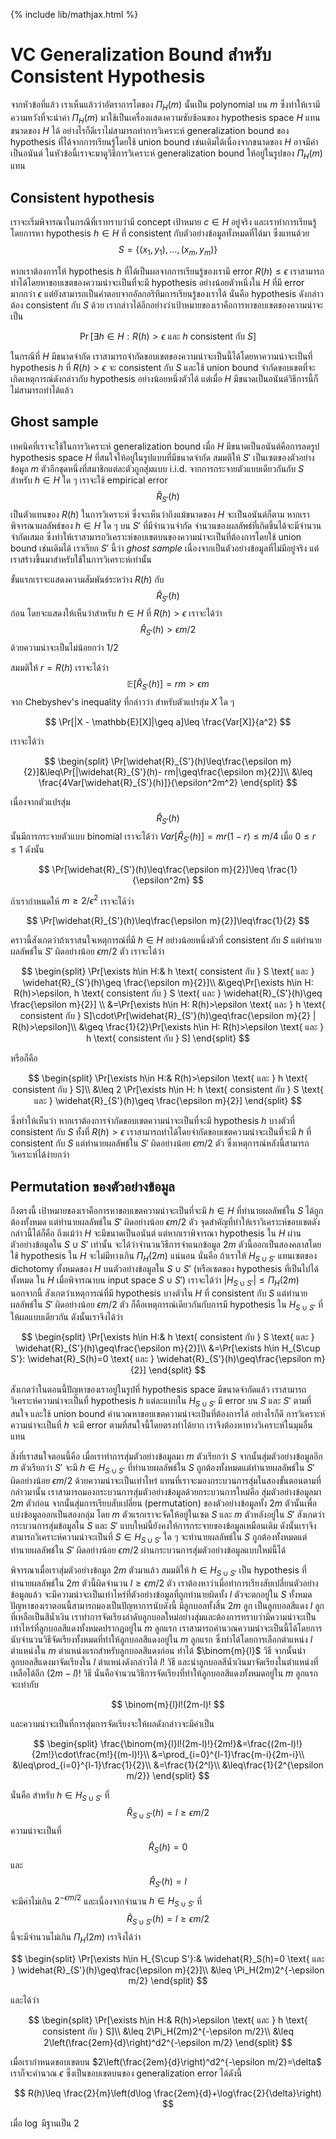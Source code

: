 {% include lib/mathjax.html %}
# VC Generalization Bound สำหรับ Consistent Hypothesis

จากหัวข้อที่แล้ว เราเห็นแล้วว่าอัตราการโตของ $\Pi_H(m)$ นั้นเป็น polynomial บน $m$
ซึ่งทำให้เรามีความหวังที่จะนำค่า $\Pi_H(m)$ มาใช้เป็นเครื่องแสดงความซับซ้อนของ hypothesis space $H$
แทนขนาดของ $H$ ได้ อย่างไรก็ดีเราไม่สามารถทำการวิเคราะห์ generalization bound ของ hypothesis
ที่ได้จากการเรียนรู้โดยใช้ union bound เช่นเดิมได้เนื่องจากขนาดของ $H$ อาจมีค่าเป็นอนันต์  ในหัวข้อนี้เราจะมาดูวิธีการวิเคราะห์ generalization bound ให้อยู่ในรูปของ $\Pi_H(m)$ แทน

## Consistent hypothesis
เราจะเริ่มพิจารณาในกรณีที่เราทราบว่ามี concept เป้าหมาย $c\in H$ อยู่จริง และเราทำการเรียนรู้โดยการหา
hypothesis $h\in H$ ที่ consistent กับตัวอย่างข้อมูลทั้งหมดที่ได้มา ซึ่งแทนด้วย $$S=\{(x_1,y_1),\dots,(x_m,y_m)\}$$

หากเราต้องการให้ hypothesis $h$ ที่ได้เป็นผลจากการเรียนรู้ของเรามี error $R(h)\leq\epsilon$
เราสามารถทำได้โดยหาขอบเขตของความน่าจะเป็นที่จะมี hypothesis อย่างน้อยตัวหนึ่งใน $H$ ที่มี error มากกว่า $\epsilon$
แต่ยังสามารถเป็นคำตอบจากอัลกอริทึมการเรียนรู้ของเราได้ นั่นคือ hypothesis ดังกล่าวต้อง consistent กับ $S$ ด้วย
เรากล่าวได้อีกอย่างว่าเป้าหมายของเราคือการหาขอบเขตของความน่าจะเป็น

$$
\Pr[\exists h\in H: R(h)>\epsilon \text{ และ } h \text{ consistent กับ } S]
$$

ในกรณีที่ $H$ มีขนาดจำกัด เราสามารถจำกัดขอบเขตของความน่าจะเป็นนี้ได้โดยหาความน่าจะเป็นที่ hypothesis
$h$ ที่ $R(h)>\epsilon$ จะ consistent กับ $S$ และใช้ union bound จำกัดขอบเขตที่จะเกิดเหตุการณ์ดังกล่าวกับ
hypothesis อย่างน้อยหนึ่งตัวได้ แต่เมื่อ $H$ มีขนาดเป็นอนันต์วิธีการนี้ก็ไม่สามารถทำได้แล้ว

## Ghost sample

เทคนิคที่เราจะใช้ในการวิเคราะห์ generalization bound เมื่อ $H$ มีขนาดเป็นอนันต์คือการลดรูป hypothesis space
$H$ ที่สนใจให้อยู่ในรูปแบบที่มีขนาดจำกัด สมมติให้ $S'$ เป็นเซตของตัวอย่างข้อมูล $m$
ตัวอีกชุดหนึ่งที่สมาชิกแต่ละตัวถูกสุ่มแบบ i.i.d. จากการกระจายตัวแบบเดียวกันกับ $S$
สำหรับ $h\in H$ ใด ๆ เราจะใช้ empirical error
$$\widehat{R}_{S'}(h)$$
เป็นตัวแทนของ $R(h)$ ในการวิเคราะห์
ซึ่งจะเห็นว่าถึงแม้ขนาดของ $H$ จะเป็นอนันต์ก็ตาม
หากเราพิจารณาผลลัพธ์ของ $h\in H$ ใด ๆ บน $S'$ ที่มีจำนวนจำกัด จำนวนของผลลัพธ์ที่เกิดขึ้นได้จะมีจำนวนจำกัดเสมอ
ซึ่งทำให้เราสามารถวิเคราะห์ขอบเขตบนของความน่าจะเป็นที่ต้องการโดยใช้ union bound เช่นเดิมได้
เราเรียก $S'$ นี้ว่า _ghost sample_ เนื่องจากเป็นตัวอย่างข้อมูลที่ไม่มีอยู่จริง
แต่เราสร้างขึ้นมาสำหรับใช้ในการวิเคราะห์เท่านั้น

ขั้นแรกเราจะแสดงความสัมพันธ์ระหว่าง $R(h)$ กับ
$$\widehat{R}_{S'}(h)$$
ก่อน โดยจะแสดงให้เห็นว่าสำหรับ $h\in H$ ที่ $R(h)>\epsilon$ เราจะได้ว่า
$$\widehat{R}_{S'}(h)>\epsilon m/2$$
ด้วยความน่าจะเป็นไม่น้อยกว่า $1/2$

สมมติให้ $r = R(h)$ เราจะได้ว่า
$$\mathbb{E}[\widehat{R}_{S'}(h)] = rm > \epsilon m$$ จาก Chebyshev's inequality ที่กล่าวว่า
สำหรับตัวแปรสุ่ม $X$ ใด ๆ

$$
\Pr[|X - \mathbb{E}[X]|\geq a]\leq \frac{Var[X]}{a^2}
$$

เราจะได้ว่า

$$
\begin{split}
\Pr[\widehat{R}_{S'}(h)\leq\frac{\epsilon m}{2}]&\leq\Pr[|\widehat{R}_{S'}(h)- rm|\geq\frac{\epsilon m}{2}]\\
&\leq \frac{4Var[\widehat{R}_{S'}(h)]}{\epsilon^2m^2}
\end{split}
$$

เนื่องจากตัวแปรสุ่ม
$$\widehat{R}_{S'}(h)$$
นั้นมีการกระจายตัวแบบ binomial เราจะได้ว่า
$Var[\widehat{R}_{S'}(h)] = mr(1-r)\leq m/4$ เมื่อ $0\leq r\leq 1$
ดังนั้น

$$
\Pr[\widehat{R}_{S'}(h)\leq\frac{\epsilon m}{2}]\leq \frac{1}{\epsilon^2m}
$$

ถ้าเรากำหนดให้ $m\geq 2/\epsilon^2$ เราจะได้ว่า

$$
\Pr[\widehat{R}_{S'}(h)\leq\frac{\epsilon m}{2}]\leq\frac{1}{2}
$$

คราวนี้สังเกตว่าถ้าเราสนใจเหตุการณ์ที่มี $h\in H$ อย่างน้อยหนึ่งตัวที่ consistent กับ $S$ แต่ทำนายผลลัพธ์ใน
$S'$ ผิดอย่างน้อย $\epsilon m/2$ ตัว เราจะได้ว่า

$$
\begin{split}
\Pr[\exists h\in H:& h \text{ consistent กับ } S \text{ และ } \widehat{R}_{S'}(h)\geq \frac{\epsilon m}{2}]\\
&\geq\Pr[\exists h\in H: R(h)>\epsilon, h \text{ consistent กับ } S \text{ และ } \widehat{R}_{S'}(h)\geq \frac{\epsilon m}{2}] \\
&=\Pr[\exists h\in H: R(h)>\epsilon \text{ และ } h \text{ consistent กับ } S]\cdot\Pr[\widehat{R}_{S'}(h)\geq\frac{\epsilon m}{2} | R(h)>\epsilon]\\
&\geq \frac{1}{2}\Pr[\exists h\in H: R(h)>\epsilon \text{ และ } h \text{ consistent กับ } S]
\end{split}
$$

หรือก็คือ

$$
\begin{split}
\Pr[\exists h\in H:& R(h)>\epsilon \text{ และ } h \text{ consistent กับ } S]\\
&\leq 2 \Pr[\exists h\in H: h \text{ consistent กับ } S \text{ และ } \widehat{R}_{S'}(h)\geq \frac{\epsilon m}{2}]
\end{split}
$$

ซึ่งทำให้เห็นว่า หากเราต้องการจำกัดขอบเขตความน่าจะเป็นที่จะมี hypothesis $h$ บางตัวที่ consistent กับ $S$
ทั้งที่ $R(h)>\epsilon$ เราสามารถทำได้โดยจำกัดขอบเขตความน่าจะเป็นที่จะมี $h$ ที่ consistent กับ $S$
แต่ทำนายผลลัพธ์ใน $S'$ ผิดอย่างน้อย $\epsilon m/2$ ตัว ซึ่งเหตุการณ์หลังนี้สามารถวิเคราะห์ได้ง่ายกว่า

## Permutation ของตัวอย่างข้อมูล

ถึงตรงนี้ เป้าหมายของเราคือการหาขอบเขตความน่าจะเป็นที่จะมี $h\in H$ ที่ทำนายผลลัพธ์ใน $S$ ได้ถูกต้องทั้งหมด
แต่ทำนายผลลัพธ์ใน $S'$ ผิดอย่างน้อย $\epsilon m/2$ ตัว จุดสำคัญที่ทำให้เราวิเคราะห์ขอบเขตดังกล่าวนี้ได้ก็คือ
ถึงแม้ว่า $H$ จะมีขนาดเป็นอนันต์ แต่หากเราพิจารณา hypothesis ใน $H$ ผ่านตัวอย่างข้อมูลใน $S\cup S'$ เท่านั้น
จะได้ว่าจำนวนวิธีการจำแนกข้อมูล $2m$ ตัวนี้ออกเป็นสองคลาสโดยใช้ hypothesis ใน $H$ จะไม่มีทางเกิน
$\Pi_H(2m)$ แน่นอน นั่นคือ ถ้าเราให้ $H_{S\cup S'}$ แทนเซตของ dichotomy ทั้งหมดของ $H$ บนตัวอย่างข้อมูลใน
$S\cup S'$ (หรือเซตของ hypothesis ที่เป็นไปได้ทั้งหมด ใน $H$ เมื่อพิจารณาบน input space $S\cup S'$) เราจะได้ว่า $|H_{S\cup S'}|\leq \Pi_{H}(2m)$ นอกจากนี้ สังเกตว่าเหตุการณ์ที่มี hypothesis บางตัวใน $H$
ที่ consistent กับ $S$ แต่ทำนายผลลัพธ์ใน $S'$ ผิดอย่างน้อย $\epsilon m/2$ ตัว ก็คือเหตุการณ์เดียวกันกับการมี
hypothesis ใน $H_{S\cup S'}$ ที่ให้ผลแบบเดียวกัน ดังนั้นเราจึงได้ว่า

$$
\begin{split}
\Pr[\exists h\in H:& h \text{ consistent กับ } S \text{ และ } \widehat{R}_{S'}(h)\geq\frac{\epsilon m}{2}]\\
&=\Pr[\exists h\in H_{S\cup S'}: \widehat{R}_S(h)=0 \text{ และ } \widehat{R}_{S'}(h)\geq\frac{\epsilon m}{2}]
\end{split}
$$

สังเกตว่าในตอนนี้ปัญหาของเราอยู่ในรูปที่ hypothesis space มีขนาดจำกัดแล้ว เราสามารถวิเคราะห์ความน่าจะเป็นที่
hypothesis $h$ แต่ละแบบใน $H_{S\cup S'}$ มี error บน $S$ และ $S'$ ตามที่สนใจ และใช้ union bound
คำนวณหาขอบเขตความน่าจะเป็นที่ต้องการได้ อย่างไรก็ดี การวิเคราะห์ความน่าจะเป็นที่ $h$ จะมี error ตามที่สนใจนี้โดยตรงทำได้ยาก เราจึงต้องหาทางวิเคราะห์ในมุมอื่นแทน

สิ่งที่เราสนใจตอนนี้คือ เมื่อเราทำการสุ่มตัวอย่างข้อมูลมา $m$ ตัวเรียกว่า $S$ จากนั้นสุ่มตัวอย่างข้อมูลอีก $m$ ตัวเรียกว่า $S'$ จะมี $h\in H_{S\cup S'}$ ที่ทำนายผลลัพธ์ใน $S$ ถูกต้องทั้งหมดแต่ทำนายผลลัพธ์ใน
$S'$ ผิดอย่างน้อย $\epsilon m/2$ ด้วยความน่าจะเป็นเท่าไหร่ แทนที่เราจะมองกระบวนการสุ่มในสองขั้นตอนตามที่กล่าวมานั้น
เราสามารถมองกระบวนการสุ่มตัวอย่างข้อมูลด้วยกระบวนการใหม่คือ สุ่มตัวอย่างข้อมูลมา $2m$ ตัวก่อน
จากนั้นสุ่มการเรียบสับเปลี่ยน (permutation) ของตัวอย่างข้อมูลทั้ง $2m$ ตัวนั้นเพื่อแบ่งข้อมูลออกเป็นสองกลุ่ม
โดย $m$ ตัวแรกเราจะจัดให้อยู่ในเซต $S$ และ $m$ ตัวหลังอยู่ใน $S'$
สังเกตว่ากระบวนการสุ่มข้อมูลใน $S$ และ $S'$ แบบใหม่นี้ยังคงให้การกระจายของข้อมูลเหมือนเดิม
ดังนั้นเราจึงสามารถวิเคราะห์ความน่าจะเป็นที่ $S\in H_{S\cup S'}$ ใด ๆ จะทำนายผลลัพธ์ใน $S$ ถูกต้องทั้งหมดแต่ทำนายผลลัพธ์ใน $S'$ ผิดอย่างน้อย $\epsilon m/2$ ผ่านกระบวนการสุ่มตัวอย่างข้อมูลแบบใหม่นี้ได้

พิจารณาเมื่อเราสุ่มตัวอย่างข้อมูล $2m$ ตัวมาแล้ว สมมติให้ $h\in H_{S\cup S'}$ เป็น hypothesis
ที่ทำนายผลลัพธ์ใน $2m$ ตัวนี้ผิดจำนวน $l\geq\epsilon m/2$ ตัว เราต้องหาว่าเมื่อทำการเรียงสับเปลี่ยนตัวอย่างข้อมูลแล้ว จะมีความน่าจะเป็นเท่าไหร่ที่ตัวอย่างข้อมูลที่ถูกทำนายผิดทั้ง $l$ ตัวจะตกอยู่ใน $S$ ทั้งหมด
ปัญหาของเราตอนนี้สามารถมองเป็นปัญหาการนับดังนี้ มีลูกบอลทั้งสิ้น $2m$ ลูก เป็นลูกบอลสีแดง $l$ ลูก
ที่เหลือเป็นสีน้ำเงิน เราทำการจัดเรียงลำดับลูกบอลใหม่อย่างสุ่มและต้องการทราบว่ามีความน่าจะเป็นเท่าไหร่ที่ลูกบอลสีแดงทั้งหมดปรากฏอยู่ใน $m$ ลูกแรก เราสามารถคำนวณความน่าจะเป็นนี้ได้โดยการนับจำนวนวิธีจัดเรียงทั้งหมดที่ทำให้ลูกบอลสีแดงอยู่ใน
$m$ ลูกแรก ซึ่งทำได้โดยการเลือกตำแหน่ง $l$ ตำแหน่งใน $m$ ตำแหน่งแรกสำหรับลูกบอลสีแดงก่อน
ทำได้ $\binom{m}{l}$ วิธี จากนั้นนำลูกบอลสีแดงมาจัดเรียงใน $l$ ตำแหน่งดังกล่าวได้ $l!$ วิธี
และนำลูกบอลสีน้ำเงินมาจัดเรียงในตำแหน่งที่เหลือได้อีก $(2m-l)!$ วิธี นั่นคือจำนวนวิธีการจัดเรียงที่ทำให้ลูกบอลสีแดงทั้งหมดอยู่ใน $m$ ลูกแรกจะเท่ากับ

$$
\binom{m}{l}l!(2m-l)!
$$

และความน่าจะเป็นที่การสุ่มการจัดเรียงจะให้ผลดังกล่าวจะมีค่าเป็น

$$
\begin{split}
\frac{\binom{m}{l}l!(2m-l)!}{2m!}&=\frac{(2m-l)!}{2m!}\cdot\frac{m!}{(m-l)!}\\
&=\prod_{i=0}^{l-1}\frac{m-i}{2m-i}\\
&\leq\prod_{i=0}^{l-1}\frac{1}{2}\\
&=\frac{1}{2^l}\\
&\leq\frac{1}{2^{\epsilon m/2}}
\end{split}
$$

นั่นคือ สำหรับ $h\in H_{S\cup S'}$ ที่
$$\widehat{R}_{S\cup S'}(h)=l\geq \epsilon m/2$$
ความน่าจะเป็นที่
$$\widehat{R}_S(h)=0$$ และ $$\widehat{R}_{S'}(h)=l$$ จะมีค่าไม่เกิน $2^{-\epsilon m/2}$
และเนื่องจากจำนวน $h\in H_{S\cup S'}$ ที่
$$\widehat{R}_{S\cup S'}(h)=l\geq \epsilon m/2$$
นี้จะมีจำนวนไม่เกิน $\Pi_H(2m)$
เราจึงได้ว่า

$$
\begin{split}
\Pr[\exists h\in H_{S\cup S'}:& \widehat{R}_S(h)=0 \text{ และ } \widehat{R}_{S'}(h)\geq\frac{\epsilon m}{2}]\\
&\leq \Pi_H(2m)2^{-\epsilon m/2}
\end{split}
$$

และได้ว่า

$$
\begin{split}
\Pr[\exists h\in H:& R(h)>\epsilon \text{ และ } h \text{ consistent กับ } S]\\
&\leq 2\Pi_H(2m)2^{-\epsilon m/2}\\
&\leq 2\left(\frac{2em}{d}\right)^d2^{-\epsilon m/2}
\end{split}
$$

เมื่อเรากำหนดขอบเขตบน $2\left(\frac{2em}{d}\right)^d2^{-\epsilon m/2}=\delta$
เราก็จะคำนวณ $\epsilon$ ซึ่งเป็นขอบเขตบนของ generalization error ได้ดังนี้

$$
R(h)\leq \frac{2}{m}\left(d\log \frac{2em}{d}+\log\frac{2}{\delta}\right)
$$

เมื่อ $\log$ มีฐานเป็น $2$

